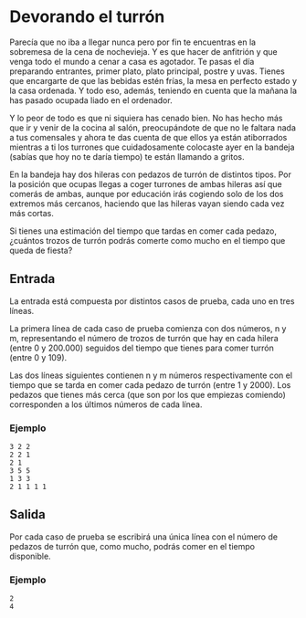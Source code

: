 # Devorando el turrón

Parecía que no iba a llegar nunca pero por fin te encuentras en la sobremesa de la cena de nochevieja. Y es que hacer de anfitrión y que venga todo el mundo a cenar a casa es agotador. Te pasas el día preparando entrantes, primer plato, plato principal, postre y uvas. Tienes que encargarte de que las bebidas estén frías, la mesa en perfecto estado y la casa ordenada. Y todo eso, además, teniendo en cuenta que la mañana la has pasado ocupada liado en el ordenador.

Y lo peor de todo es que ni siquiera has cenado bien. No has hecho más que ir y venir de la cocina al salón, preocupándote de que no le faltara nada a tus comensales y ahora te das cuenta de que ellos ya están atiborrados mientras a ti los turrones que cuidadosamente colocaste ayer en la bandeja (sabías que hoy no te daría tiempo) te están llamando a gritos.

En la bandeja hay dos hileras con pedazos de turrón de distintos tipos. Por la posición que ocupas llegas a coger turrones de ambas hileras así que comerás de ambas, aunque por educación irás cogiendo solo de los dos extremos más cercanos, haciendo que las hileras vayan siendo cada vez más cortas.

Si tienes una estimación del tiempo que tardas en comer cada pedazo, ¿cuántos trozos de turrón podrás comerte como mucho en el tiempo que queda de fiesta?

## Entrada

La entrada está compuesta por distintos casos de prueba, cada uno en tres líneas.

La primera línea de cada caso de prueba comienza con dos números, n y m, representando el número de trozos de turrón que hay en cada hilera (entre 0 y 200.000) seguidos del tiempo que tienes para comer turrón (entre 0 y 109).

Las dos líneas siguientes contienen n y m números respectivamente con el tiempo que se tarda en comer cada pedazo de turrón (entre 1 y 2000). Los pedazos que tienes más cerca (que son por los que empiezas comiendo) corresponden a los últimos números de cada línea.

### Ejemplo

```
3 2 2
2 2 1
2 1
3 5 5
1 3 3
2 1 1 1 1
```

## Salida

Por cada caso de prueba se escribirá una única línea con el número de pedazos de turrón que, como mucho, podrás comer en el tiempo disponible.

### Ejemplo

```
2
4
```
